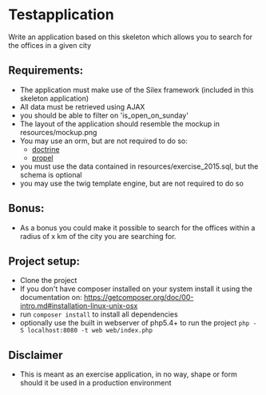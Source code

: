 # Testapplication

Write an application based on this skeleton which allows you to search for the offices in a given city

## Requirements:
- The application must make use of the Silex framework (included in this skeleton application)
- All data must be retrieved using AJAX
- you should be able to filter on 'is_open_on_sunday'
- The layout of the application should resemble the mockup in resources/mockup.png
- You may use an orm, but are not required to do so:
    - [doctrine](http://www.doctrine-project.org/)
    - [propel](http://propelorm.org/)
- you must use the data contained in resources/exercise_2015.sql, but the schema is optional
- you may use the twig template engine, but are not required to do so

## Bonus:
- As a bonus you could make it possible to search for the offices within a radius of x km of the city you are searching for.

## Project setup:
- Clone the project
- If you don't have composer installed on your system install it using the documentation on:
  https://getcomposer.org/doc/00-intro.md#installation-linux-unix-osx
- run `composer install` to install all dependencies
- optionally use the built in webserver of php5.4+ to run the project `php -S localhost:8080 -t web web/index.php`

## Disclaimer
- This is meant as an exercise application, in no way, shape or form should it be used in a production environment
